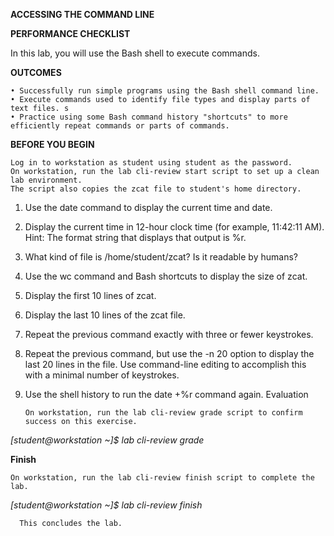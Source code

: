 **ACCESSING THE COMMAND LINE** 

**PERFORMANCE CHECKLIST**

In this lab, you will use the Bash shell to execute commands. 

**OUTCOMES**

    • Successfully run simple programs using the Bash shell command line. 
    • Execute commands used to identify file types and display parts of text files. s
    • Practice using some Bash command history "shortcuts" to more efficiently repeat commands or parts of commands.
    
 **BEFORE YOU BEGIN**
 
    Log in to workstation as student using student as the password. 
    On workstation, run the lab cli-review start script to set up a clean lab environment. 
    The script also copies the zcat file to student's home directory. 
1. Use the date command to display the current time and date.
2. Display the current time in 12-hour clock time (for example, 11:42:11 AM). Hint: The format string that displays that output is %r.
3. What kind of file is /home/student/zcat? Is it readable by humans?
4. Use the wc command and Bash shortcuts to display the size of zcat.
5. Display the first 10 lines of zcat.
6. Display the last 10 lines of the zcat file.
7. Repeat the previous command exactly with three or fewer keystrokes.
8. Repeat the previous command, but use the -n 20 option to display the last 20 lines in the file.
   Use command-line editing to accomplish this with a minimal number of keystrokes.
9. Use the shell history to run the date +%r command again.
   Evaluation
   
       On workstation, run the lab cli-review grade script to confirm success on this exercise.
 *[student@workstation ~]$ lab cli-review grade*
 
 **Finish**
 
    On workstation, run the lab cli-review finish script to complete the lab.
 *[student@workstation ~]$ lab cli-review finish* 
      
      This concludes the lab.

